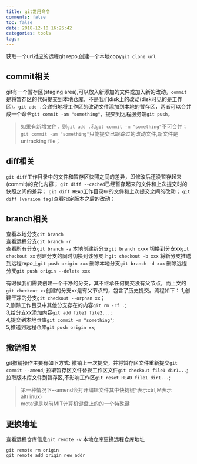 ```yaml
---
title: git常用命令
comments: false
toc: false
date: 2018-12-10 16:25:42
categories: tools
tags:
---
```


获取一个url对应的远程git repo,创建一个本地copy`git clone url`
<!--more-->

## commit相关
git有一个暂存区(staging area),可以放入新添加的文件或加入新的改动。`commit`是将暂存区的代码提交到本地仓库，不是我们disk上的改动(disk可见的是工作区)。`git add .`会递归地将工作区的改动文件添加到本地的暂存区，两者可以合并成一个命令`git commit -am "something"`，提交到远程服务端`git push`。
> 如果有新增文件，则`git add .`和`git commit -m "something"`不可合并；  
`git commit -am "something"`只能提交已跟踪过的改动文件,新文件是untracking file；

## diff相关
`git diff`工作目录中的文件和暂存区快照之间的差异，即修改后还没暂存起来(commit)的变化内容；
`git diff --cached`已经暂存起来的文件和上次提交时的快照之间的差异；
`git diff HEAD`工作目录中的文件和上次提交之间的改动；
`git diff [version tag]`查看指定版本之后的改动；

## branch相关
查看本地分支`git branch`  
查看远程分支`git branch -r`  
查看所有分支`git branch -a`
本地创建新分支`git branch xxxx`
切换到分支xx`git checkout xx`
创建分支的同时切换到该分支上`git checkout -b xxx`
将新分支推送到远程repo上`git push origin xxx`
删除本地分支`git branch -d xxx`
删除远程分支`git push origin --delete xxx`  

有时候我们需要创建一个干净的分支，其不继承任何提交没有父节点，而上文的`git checkout xx`创建的分支xx是有父节点的，包含了历史提交。流程如下：
1,创建干净的分支`git checkout --orphan xx`；  
2,删除工作目录中其他分支存在的内容`git rm -rf .`;  
3,给分支xx添加内容`git add file1 file2...`;  
4,提交到本地仓库`git commit -m "something"`;  
5,推送到远程仓库`git push origin xx`;

## 撤销相关
git撤销操作主要有如下方式:
撤销上一次提交，并将暂存区文件重新提交`git commit --amend`;
拉取暂存区文件替换工作区文件`git checkout file1 dir1...`;
拉取版本库文件到暂存区,不影响工作区`git reset HEAD file1 dir1...`;

> 第一种情况下--amend会打开编辑文件其中快捷键^表示ctrl,M表示alt(linux)  
meta键是以前MIT计算机键盘上的的一个特殊键

## 更换地址
查看远程仓库信息`git remote -v`
本地仓库更换远程仓库地址
```
git remote rm origin
git remote add origin new_addr
```

